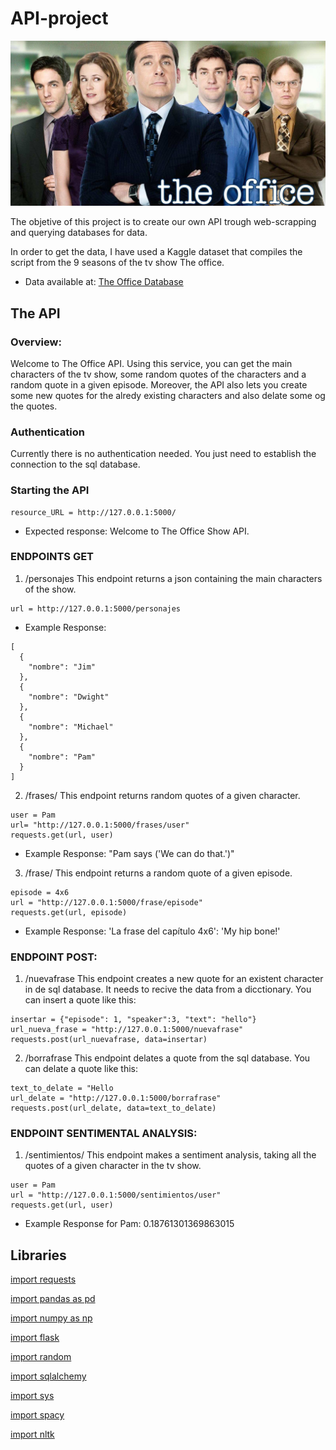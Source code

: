 # API-project
![foto](https://github.com/bvispo/API-project/blob/main/images/the-office.jpg)

The objetive of this project is to create our own API trough web-scrapping and querying databases for data.

In order to get the data, I have used a Kaggle dataset that compiles the script from the 9 seasons of the tv show The office.
- Data available at: [The Office Database](https://www.kaggle.com/nehaprabhavalkar/the-office-dataset)

## The API

### Overview:
Welcome to The Office API. Using this service, you can get the main characters of the tv show, some random quotes of the characters and a random quote in a given episode. Moreover, the API also lets you create some new quotes for the alredy existing characters and also delate some og the quotes.

### Authentication
Currently there is no authentication needed. You just need to establish the connection to the sql database.

### Starting the API
```
resource_URL = http://127.0.0.1:5000/
```
- Expected response: Welcome to The Office Show API.

### ENDPOINTS GET

1. /personajes
This endpoint returns a json containing the main characters of the show.
```
url = http://127.0.0.1:5000/personajes
```
- Example Response:
```
[
  {
    "nombre": "Jim"
  }, 
  {
    "nombre": "Dwight"
  }, 
  {
    "nombre": "Michael"
  }, 
  {
    "nombre": "Pam"
  }
]
```

2. /frases/<name>
This endpoint returns random quotes of a given character.
```
user = Pam
url= "http://127.0.0.1:5000/frases/user"
requests.get(url, user)
```
- Example Response: "Pam says ('We can do that.')"


3. /frase/<episodio>
This endpoint returns a random quote of a given episode.
```
episode = 4x6
url = "http://127.0.0.1:5000/frase/episode"
requests.get(url, episode)
```
- Example Response: 'La frase del capítulo 4x6': 'My hip bone!'

### ENDPOINT POST:

1. /nuevafrase
This endpoint creates a new quote for an existent character in de sql database.
It needs to recive the data from a dicctionary.
You can insert a quote like this:
```
insertar = {"episode": 1, "speaker":3, "text": "hello"}
url_nueva_frase = "http://127.0.0.1:5000/nuevafrase"
requests.post(url_nuevafrase, data=insertar)
```

2. /borrafrase
This endpoint delates a quote from the sql database.
You can delate a quote like this:
```
text_to_delate = "Hello
url_delate = "http://127.0.0.1:5000/borrafrase"
requests.post(url_delate, data=text_to_delate)
```

### ENDPOINT SENTIMENTAL ANALYSIS:

1. /sentimientos/<name>
This endpoint makes a sentiment analysis, taking all the quotes of a given character in the tv show.
```
user = Pam
url = "http://127.0.0.1:5000/sentimientos/user"
requests.get(url, user)
```
- Example Response for Pam: 0.18761301369863015


## Libraries
[import requests](https://pypi.org/project/requests/2.7.0/)

[import pandas as pd](https://pandas.pydata.org/)

[import numpy as np](https://numpy.org/doc/)

[import flask](https://flask.palletsprojects.com/en/2.0.x/)

[import random](https://docs.python.org/3/library/random.html)

[import sqlalchemy](https://docs.sqlalchemy.org/en/14/)

[import sys](https://docs.python.org/3/library/sys.html)

[import spacy](https://spacy.io/api/doc)

[import nltk](https://www.nltk.org/)
